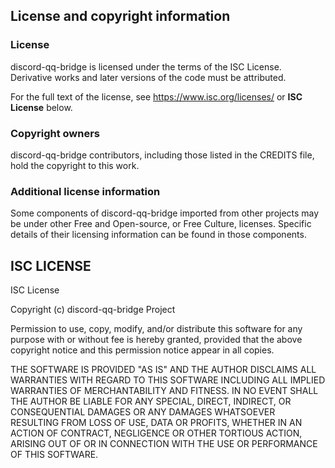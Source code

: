 ## License and copyright information

### License

discord-qq-bridge is licensed under the terms of the ISC License. Derivative
works and later versions of the code must be attributed.

For the full text of the license, see https://www.isc.org/licenses/ or
**ISC License** below.

### Copyright owners

discord-qq-bridge contributors, including those listed in the CREDITS file, hold
the copyright to this work.

### Additional license information

Some components of discord-qq-bridge imported from other projects may be under
other Free and Open-source, or Free Culture, licenses. Specific details of their
licensing information can be found in those components.

## ISC LICENSE

ISC License

Copyright (c) discord-qq-bridge Project

Permission to use, copy, modify, and/or distribute this software for any purpose
with or without fee is hereby granted, provided that the above copyright notice
and this permission notice appear in all copies.

THE SOFTWARE IS PROVIDED "AS IS" AND THE AUTHOR DISCLAIMS ALL WARRANTIES WITH
REGARD TO THIS SOFTWARE INCLUDING ALL IMPLIED WARRANTIES OF MERCHANTABILITY AND
FITNESS. IN NO EVENT SHALL THE AUTHOR BE LIABLE FOR ANY SPECIAL, DIRECT,
INDIRECT, OR CONSEQUENTIAL DAMAGES OR ANY DAMAGES WHATSOEVER RESULTING FROM LOSS
OF USE, DATA OR PROFITS, WHETHER IN AN ACTION OF CONTRACT, NEGLIGENCE OR OTHER
TORTIOUS ACTION, ARISING OUT OF OR IN CONNECTION WITH THE USE OR PERFORMANCE OF
THIS SOFTWARE.

